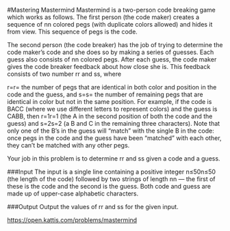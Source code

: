 #Mastering Mastermind
Mastermind is a two-person code breaking game which works as follows. The first person (the code maker) creates a sequence of nn colored pegs (with duplicate colors allowed) and hides it from view. This sequence of pegs is the code.

The second person (the code breaker) has the job of trying to determine the code maker’s code and she does so by making a series of guesses. Each guess also consists of nn colored pegs. After each guess, the code maker gives the code breaker feedback about how close she is. This feedback consists of two number rr and ss, where

r=r= the number of pegs that are identical in both color and position in the code and the guess, and
s=s= the number of remaining pegs that are identical in color but not in the same position.
For example, if the code is BACC (where we use different letters to represent colors) and the guess is CABB, then r=1r=1 (the A in the second position of both the code and the guess) and s=2s=2 (a B and C in the remaining three characters). Note that only one of the B’s in the guess will “match” with the single B in the code: once pegs in the code and the guess have been “matched” with each other, they can’t be matched with any other pegs.

Your job in this problem is to determine rr and ss given a code and a guess.

###Input
The input is a single line containing a positive integer n≤50n≤50 (the length of the code) followed by two strings of length nn — the first of these is the code and the second is the guess. Both code and guess are made up of upper-case alphabetic characters.

###Output
Output the values of rr and ss for the given input.

https://open.kattis.com/problems/mastermind